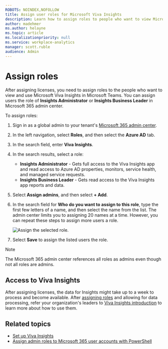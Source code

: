 ```yaml
---
ROBOTS: NOINDEX,NOFOLLOW
title: Assign user roles for Microsoft Viva Insights
description: Learn how to assign roles to people who want to view Microsoft Viva Insights (synonymous with Workplace Analytics insights in Microsoft 365)
author: madehmer
ms.author: helayne
ms.topic: article
ms.localizationpriority: null 
ms.service: workplace-analytics
manager: scott.ruble
audience: Admin
---
```


# Assign roles

After assigning licenses, you need to assign roles to the people who want to view and use Microsoft Viva Insights in Microsoft Teams. You can assign users the role of **Insights Administrator** or **Insights Business Leader** in Microsoft 365 admin center.

To assign roles:

1. Sign in as a global admin to your tenant's [Microsoft 365 admin center](https://admin.microsoft.com/adminportal).
2. In the left navigation, select **Roles**, and then select the **Azure AD** tab.
3. In the search field, enter **Viva Insights**.
4. In the search results, select a role:

   * **Insights Administrator** - Gets full access to the Viva Insights app and read access to Azure AD properties, monitors, service health, and managed service requests.
   * **Insights Business Leader** - Gets read access to the Viva Insights app reports and data.

5. Select **Assign admins**, and then select **+ Add**.
6. In the search field for **Who do you want to assign to this role**, type the first few letters of a name, and then select the name from the list. The admin center limits you to assigning 20 names at a time. However, you can repeat these steps to assign more users a role.

    ![Assign the selected role.](./images/assign-role.png)

7. Select **Save** to assign the listed users the role.

>[!Note]
>The Microsoft 365 admin center references all roles as admins even though not all roles are admins.

## Access to Viva Insights

After assigning licenses, the data for Insights might take up to a week to process and become available. After [assigning roles](assign-roles.md) and allowing for data processing, refer your organization's leaders to [Viva Insights introduction](./intro.md) to learn more about how to use them.

## Related topics

* [Set up Viva Insights](setup.md)
* [Assign admin roles to Microsoft 365 user accounts with PowerShell](/microsoft-365/enterprise/assign-roles-to-user-accounts-with-microsoft-365-powershell)
